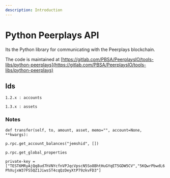 ```yaml
---
description: Introduction
---
```


# Python Peerplays API

Its the Python library for communicating with the Peerplays blockchain.

The code is maintained at [https://gitlab.com/PBSA/PeerplaysIO/tools-libs/python-peerplays](https://gitlab.com/PBSA/PeerplaysIO/tools-libs/python-peerplays)

## Ids

`1.2.x : accounts`

`1.3.x : assets`

### Notes

```text
def transfer(self, to, amount, asset, memo="", account=None, **kwargs):
```

`p.rpc.get_account_balances("jemshid", [])`

`p.rpc.get_global_properties`

`private-key = ["TEST6MRyAjQq8ud7hVNYcfnVPJqcVpscN5So8BhtHuGYqET5GDW5CV","5KQwrPbwdL6PhXujxW37FSSQZ1JiwsST4cqQzDeyXtP79zkvFD3"]`

